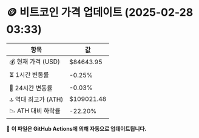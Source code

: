 # 🪙 비트코인 가격 업데이트 (2025-02-28 03:33)

| 항목                | 값 |
|--------------------|----------------|
| 💰 현재 가격 (USD) | $84643.95 |
| ⏳ 1시간 변동률    | -0.25% |
| 📆 24시간 변동률   | -0.03% |
| 🔝 역대 최고가 (ATH) | $109021.48 |
| 📉 ATH 대비 하락률 | -22.20% |

🔄 **이 파일은 GitHub Actions에 의해 자동으로 업데이트됩니다.**
